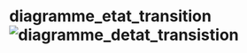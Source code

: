 # diagramme_etat_transition![diagramme_detat_transistion](https://user-images.githubusercontent.com/117072849/213805114-aa6c206c-da1c-4da5-8eac-49386ec21f16.png)

